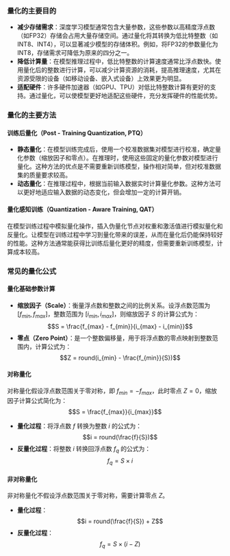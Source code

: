 ### 量化的主要目的
- **减少存储需求**：深度学习模型通常包含大量参数，这些参数以高精度浮点数（如FP32）存储会占用大量存储空间。通过量化将其转换为低比特整数（如INT8、INT4），可以显著减少模型的存储体积。例如，将FP32的参数量化为INT8，存储需求可降低为原来的四分之一。
- **降低计算量**：在模型推理过程中，低比特整数的计算速度通常比浮点数快。使用量化后的整数进行计算，可以减少计算资源的消耗，提高推理速度，尤其在资源受限的设备（如移动设备、嵌入式设备）上效果更为明显。
- **适配硬件**：许多硬件加速器（如GPU、TPU）对低比特整数计算有更好的支持。通过量化，可以使模型更好地适配这些硬件，充分发挥硬件的性能优势。

### 量化的主要方法
#### 训练后量化（Post - Training Quantization, PTQ）
- **静态量化**：在模型训练完成后，使用一个校准数据集对模型进行校准，确定量化参数（缩放因子和零点）。在推理时，使用这些固定的量化参数对模型进行量化。这种方法的优点是不需要重新训练模型，操作相对简单，但对校准数据集的质量要求较高。
- **动态量化**：在推理过程中，根据当前输入数据实时计算量化参数。这种方法可以更好地适应输入数据的动态变化，但会增加一定的计算开销。

#### 量化感知训练（Quantization - Aware Training, QAT）
在模型训练过程中模拟量化操作，插入伪量化节点对权重和激活值进行模拟量化和反量化。让模型在训练过程中学习到量化带来的误差，从而在量化后仍能保持较好的性能。这种方法通常能获得比训练后量化更好的精度，但需要重新训练模型，计算成本较高。

### 常见的量化公式
#### 量化基础参数计算
- **缩放因子（Scale）**：衡量浮点数和整数之间的比例关系。设浮点数范围为 $[f_{min}, f_{max}]$，整数范围为 $[i_{min}, i_{max}]$，则缩放因子 $S$ 的计算公式为：
$$S = \frac{f_{max} - f_{min}}{i_{max} - i_{min}}$$
- **零点（Zero Point）**：是一个整数偏移量，用于将浮点数的零点映射到整数范围内，计算公式为：
$$Z = round(i_{min} - \frac{f_{min}}{S})$$

#### 对称量化
对称量化假设浮点数范围关于零对称，即 $f_{min}=-f_{max}$，此时零点 $Z = 0$，缩放因子计算公式简化为：
$$S = \frac{f_{max}}{i_{max}}$$
- **量化过程**：将浮点数 $f$ 转换为整数 $i$ 的公式为：
$$i = round(\frac{f}{S})$$
- **反量化过程**：将整数 $i$ 转换回浮点数 $f_q$ 的公式为：
$$f_{q} = S \times i$$

#### 非对称量化
非对称量化不假设浮点数范围关于零对称，需要计算零点 $Z$。
- **量化过程**：
$$i = round(\frac{f}{S}) + Z$$
- **反量化过程**：
$$f_{q} = S \times (i - Z)$$